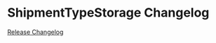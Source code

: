 # ShipmentTypeStorage Changelog

[Release Changelog](https://github.com/spryker/shipment-type-storage/releases)
